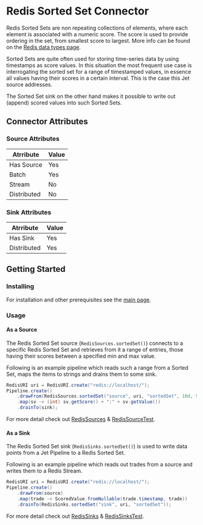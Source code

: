 # Redis Sorted Set Connector

Redis Sorted Sets are non repeating collections of elements, where each element is associated with a numeric score.
The score is used to provide ordering in the set, from smallest score to largest. More info can be found on the 
[Redis data types page](https://redis.io/topics/data-types). 

Sorted Sets are quite often used for storing time-series data by using timestamps as score values. In this 
situation the most frequent use case is interrogating the sorted set for a range of timestamped values, in essence 
all values having their scores in a certain interval. This is the case this Jet source addresses.

The Sorted Set sink on the other hand makes it possible to write out (append) scored values into such Sorted Sets.  

## Connector Attributes

### Source Attributes
|  Atrribute  | Value |
|-------------|-------|
| Has Source  |  Yes  |
| Batch       |  Yes  |
| Stream      |  No   |
| Distributed |  No   |

### Sink Attributes
|  Atrribute  | Value |
|-------------|-------|
| Has Sink    |  Yes  |
| Distributed |  Yes  |

## Getting Started

### Installing

For installation and other prerequisites see the [main page](README.md#prerequisites-for-all-connectors).

### Usage

#### As a Source

The Redis Sorted Set source (`RedisSources.sortedSet()`) connects to a specific Redis Sorted Set and retrieves from it a 
range of entries, those having their scores between a specified min and max value.  

Following is an example pipeline which reads such a range from a Sorted Set, maps the items to strings and 
drains them to some sink.

```java
RedisURI uri = RedisURI.create("redis://localhost/");
Pipeline.create()
    .drawFrom(RedisSources.sortedSet("source", uri, "sortedSet", 10d, 90d))
    .map(sv -> (int) sv.getScore() + ":" + sv.getValue())
    .drainTo(sink);
```

For more detail check out [RedisSources](src/main/java/com/hazelcast/jet/contrib/redis/RedisSources.java) & 
[RedisSourceTest](src/test/java/com/hazelcast/jet/contrib/redis/RedisSourceTest.java).

#### As a Sink

The Redis Sorted Set sink (`RedisSinks.sortedSet()`) is used to write data points from a Jet Pipeline to a 
Redis Sorted Set. 

Following is an example pipeline which reads out trades from a source and writes them to a Redis Stream.

```java
RedisURI uri = RedisURI.create("redis://localhost/");
Pipeline.create()
    .drawFrom(source)
    .map(trade -> ScoredValue.fromNullable(trade.timestamp, trade))
    .drainTo(RedisSinks.sortedSet("sink", uri, "sortedSet"));
```

For more detail check out [RedisSinks](src/main/java/com/hazelcast/jet/contrib/redis/RedisSinks.java) & 
[RedisSinksTest](src/test/java/com/hazelcast/jet/contrib/redis/RedisSinksTest.java).